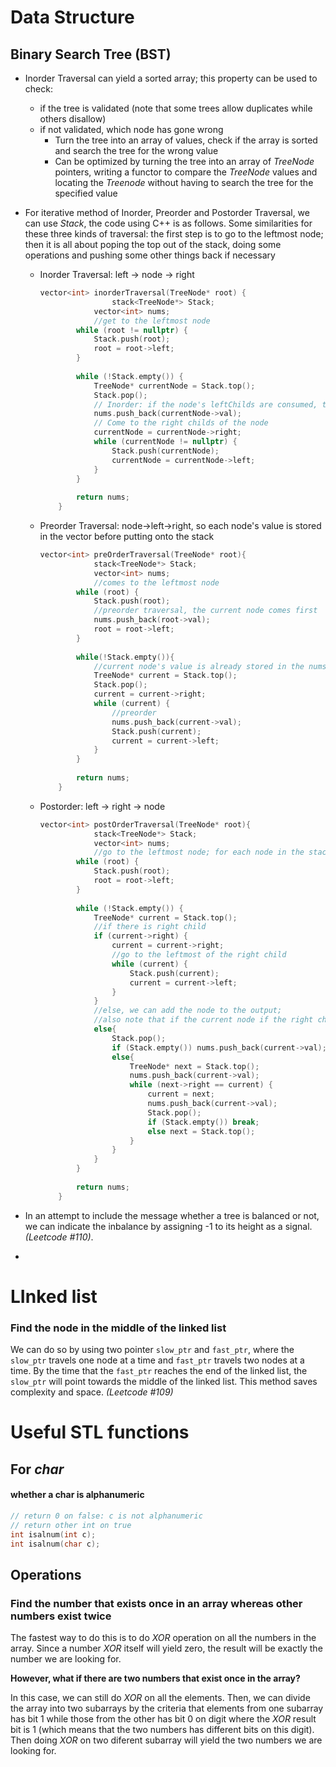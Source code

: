# Data Structure

## Binary Search Tree (BST)

- Inorder Traversal can yield a sorted array; this property can be used to check:

  - if the tree is validated (note that some trees allow duplicates while others disallow)
  - if not validated, which node has gone wrong
    - Turn the tree into an array of values, check if the array is sorted and search the tree for the wrong value
    - Can be optimized by turning the tree into an array of *TreeNode* pointers, writing a functor to compare the *TreeNode* values and locating the *Treenode* without having to search the tree for the specified value

- For iterative method of Inorder, Preorder and Postorder Traversal, we can use *Stack*, the code using C++ is as follows. Some similarities for these three kinds of traversal: the first step is to go to the leftmost node; then it is all about poping the top out of the stack, doing some operations and pushing some other things back if necessary

  - Inorder Traversal: left -> node -> right

    ```c++
    vector<int> inorderTraversal(TreeNode* root) {
    				stack<TreeNode*> Stack;
        		vector<int> nums;
        		//get to the leftmost node
            while (root != nullptr) {
                Stack.push(root);
                root = root->left;
            }
            
            while (!Stack.empty()) {
                TreeNode* currentNode = Stack.top();
                Stack.pop();
                // Inorder: if the node's leftChilds are consumed, then it comes to the node itself
                nums.push_back(currentNode->val);
                // Come to the right childs of the node
                currentNode = currentNode->right;
                while (currentNode != nullptr) {
                    Stack.push(currentNode);
                    currentNode = currentNode->left;
                }
            }
            
            return nums;
        }
    ```

  - Preorder Traversal: node->left->right, so each node's value is stored in the vector before putting onto the stack

    ```c++
    vector<int> preOrderTraversal(TreeNode* root){
      			stack<TreeNode*> Stack;
        		vector<int> nums;
      			//comes to the leftmost node
            while (root) {
                Stack.push(root);
                //preorder traversal, the current node comes first
                nums.push_back(root->val);
                root = root->left;
            }
            
            while(!Stack.empty()){
                //current node's value is already stored in the nums vector
                TreeNode* current = Stack.top();
                Stack.pop();
                current = current->right;
                while (current) {
                    //preorder
                    nums.push_back(current->val);
                    Stack.push(current);
                    current = current->left;
                }
            }
            
            return nums;
        }
    ```
  
  - Postorder: left -> right -> node
  
    ```c++
    vector<int> postOrderTraversal(TreeNode* root){
      			stack<TreeNode*> Stack;
        		vector<int> nums;
      			//go to the leftmost node; for each node in the stack, the left child will come before the node
            while (root) {
                Stack.push(root);
                root = root->left;
            }
            
            while (!Stack.empty()) {
                TreeNode* current = Stack.top();
                //if there is right child
                if (current->right) {
                    current = current->right;
                    //go to the leftmost of the right child
                    while (current) {
                        Stack.push(current);
                        current = current->left;
                    }
                }
                //else, we can add the node to the output;
                //also note that if the current node if the right child of the previous node, we can add the chain to the output as well
                else{
                    Stack.pop();
                    if (Stack.empty()) nums.push_back(current->val);
                    else{
                        TreeNode* next = Stack.top();
                        nums.push_back(current->val);
                        while (next->right == current) {
                            current = next;
                            nums.push_back(current->val);
                            Stack.pop();
                            if (Stack.empty()) break;
                            else next = Stack.top();
                        }
                    }
                }
            }
            
            return nums;
        }
    ```

- In an attempt to include the message whether a tree is balanced or not, we can indicate the inbalance by assigning -1 to its height as a signal. *(Leetcode #110)*.
- 

# LInked list

### Find the node in the middle of the linked list

We can do so by using two pointer `slow_ptr` and `fast_ptr`, where the `slow_ptr` travels one node at a time and `fast_ptr` travels two nodes at a time. By the time that the `fast_ptr` reaches the end of the linked list, the `slow_ptr` will point towards the middle of the linked list. This method saves complexity and space. *(Leetcode #109)*



# Useful STL functions

## For *char*

#### whether a char is alphanumeric

```c++
// return 0 on false: c is not alphanumeric
// return other int on true
int isalnum(int c);
int isalnum(char c);
```



## Operations

### Find the number that exists once in an array whereas other numbers exist twice

The fastest way to do this is to do *XOR* operation on all the numbers in the array. Since a number *XOR* itself will yield zero, the result will be exactly the number we are looking for.

**However, what if there are two numbers that exist once in the array?**

In this case, we can still do *XOR* on all the elements. Then, we can divide the array into two subarrays by the criteria that elements from one subarray has bit 1 while those from the other has bit 0 on digit where the *XOR* result bit is 1 (which means that the two numbers has different bits on this digit). Then doing *XOR* on two diferent subarray will yield the two numbers we are looking for.

